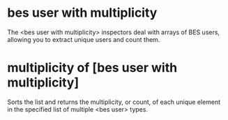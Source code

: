 # bes user with multiplicity

The &lt;bes user with multiplicity&gt; inspectors deal with arrays of BES users, allowing you to extract unique users and count them.

# multiplicity of [bes user with multiplicity]

Sorts the list and returns the multiplicity, or count, of each unique element in the specified list of multiple &lt;bes user&gt; types.
